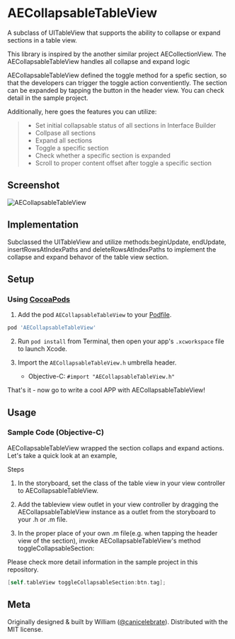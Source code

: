 # AECollapsableTableView
A subclass of UITableView that supports the ability to collapse or expand sections in a table view. 

This library is inspired by the another similar project AECollectionView.  The AECollapsableTableView handles all collapse and expand logic

AECollapsableTableView defined the toggle method for a spefic section, so that the developers can trigger the toggle action conventiently. The section can be expanded by tapping the button in the header view. You can check detail in the sample project.

Additionally,  here goes the features you can utilize:
> - Set initial collapsable status of all sections in Interface Builder
> - Collpase all sections
> - Expand all sections
> - Toggle a specific section
> - Check whether a specific section is expanded
> - Scroll to proper content offset after toggle a specific section

## Screenshot
![AECollapsableTableView](http://oe817c0x9.bkt.clouddn.com/AECollapsableTableView.gif)

## Implementation
  Subclassed the UITableView and utilize methods:beginUpdate, endUpdate, insertRowsAtIndexPaths and deleteRowsAtIndexPaths to implement the collapse and expand behavor of the table view section.

## Setup
### Using [CocoaPods](http://cocoapods.org)
1. Add the pod `AECollapsableTableView` to your [Podfile](http://guides.cocoapods.org/using/the-podfile.html).

  ```ruby
  pod 'AECollapsableTableView'
  ```

2. Run `pod install` from Terminal, then open your app's `.xcworkspace` file to launch Xcode.

3. Import the `AECollapsableTableView.h` umbrella header.
    * Objective-C: `#import "AECollapsableTableView.h"`


That's it - now go to write a cool APP with AECollapsableTableView!

## Usage
### Sample Code (Objective-C)
AECollapsableTableView wrapped the section collaps and expand actions. Let's take a quick look at an example,

Steps

1. In the storyboard, set the class of the table view in your view controller to AECollapsableTableView.

2. Add the tableview view outlet in your view controller by dragging the AECollapsableTableView instance as a outlet from the storyboard to your .h or .m file.

3. In the proper place of your own .m file(e.g. when tapping the header view of the section), invoke AECollapsableTableView's method toggleCollapsableSection:

Please check more detail information in the sample project in this repository.

```objective-c
[self.tableView toggleCollapsableSection:btn.tag];
```

## Meta
Originally designed & built by William ([@canicelebrate](https://github.com/canicelebrate)). Distributed with the MIT license.
